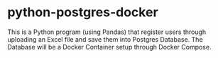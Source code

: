 # python-postgres-docker
This is a Python program (using Pandas) that register users through uploading an Excel file and save them into Postgres Database. The Database will be a Docker Container setup through Docker Compose.
